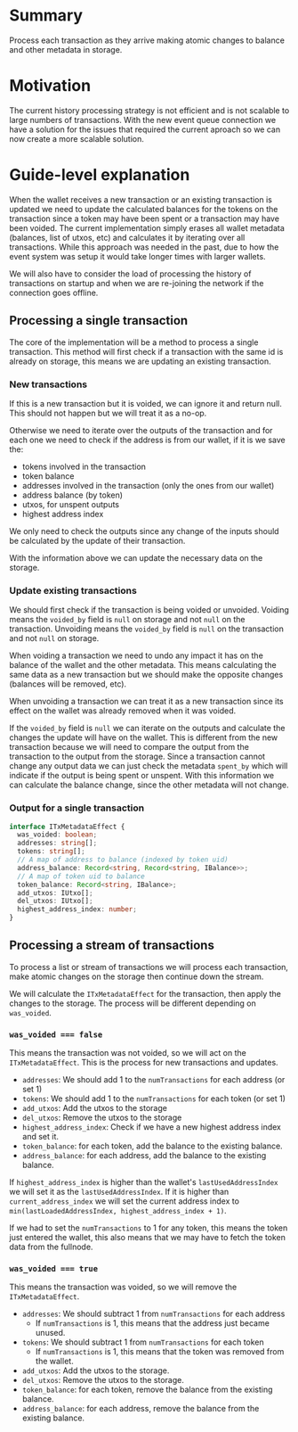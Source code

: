 # Summary
[summary]: #summary

Process each transaction as they arrive making atomic changes to balance and
other metadata in storage.

# Motivation
[motivation]: #motivation

The current history processing strategy is not efficient and is not scalable to
large numbers of transactions.
With the new event queue connection we have a solution for the issues that
required the current aproach so we can now create a more scalable solution.

# Guide-level explanation
[guide-level-explanation]: #guide-level-explanation

When the wallet receives a new transaction or an existing transaction is
updated we need to update the calculated balances for the tokens on the
transaction since a token may have been spent or a transaction may have been
voided.
The current implementation simply erases all wallet metadata (balances, list of
utxos, etc) and calculates it by iterating over all transactions. While this
approach was needed in the past, due to how the event system was setup it would
take longer times with larger wallets.

We will also have to consider the load of processing the history of transactions
on startup and when we are re-joining the network if the connection goes offline.

## Processing a single transaction

The core of the implementation will be a method to process a single transaction.
This method will first check if a transaction with the same id is already on
storage, this means we are updating an existing transaction.

### New transactions

If this is a new transaction but it is voided, we can ignore it and return null.
This should not happen but we will treat it as a no-op.

Otherwise we need to iterate over the outputs of the transaction and for each one we need
to check if the address is from our wallet, if it is we save the:
- tokens involved in the transaction
- token balance
- addresses involved in the transaction (only the ones from our wallet)
- address balance (by token)
- utxos, for unspent outputs
- highest address index

We only need to check the outputs since any change of the inputs should be
calculated by the update of their transaction.

With the information above we can update the necessary data on the storage.

### Update existing transactions

We should first check if the transaction is being voided or unvoided.
Voiding means the `voided_by` field is `null` on storage and not `null` on the transaction.
Unvoiding means the `voided_by` field is `null` on the transaction and not `null` on storage.

When voiding a transaction we need to undo any impact it has on the balance of
the wallet and the other metadata.
This means calculating the same data as a new transaction but we should make the
opposite changes (balances will be removed, etc).

When unvoiding a transaction we can treat it as a new transaction since its
effect on the wallet was already removed when it was voided.

If the `voided_by` field is `null` we can iterate on the outputs and calculate
the changes the update will have on the wallet.
This is different from the new transaction because we will need to compare the
output from the transaction to the output from the storage.
Since a transaction cannot change any output data we can just check the metadata
`spent_by` which will indicate if the output is being spent or unspent.
With this information we can calculate the balance change, since the other
metadata will not change.

### Output for a single transaction

```ts
interface ITxMetadataEffect {
  was_voided: boolean;
  addresses: string[];
  tokens: string[];
  // A map of address to balance (indexed by token uid)
  address_balance: Record<string, Record<string, IBalance>>;
  // A map of token uid to balance
  token_balance: Record<string, IBalance>;
  add_utxos: IUtxo[];
  del_utxos: IUtxo[];
  highest_address_index: number;
}
```

## Processing a stream of transactions

To process a list or stream of transactions we will process each transaction,
make atomic changes on the storage then continue down the stream.

We will calculate the `ITxMetadataEffect` for the transaction, then apply the
changes to the storage.
The process will be different depending on `was_voided`.

### `was_voided === false`

This means the transaction was not voided, so we will act on the `ITxMetadataEffect`.
This is the process for new transactions and updates.

- `addresses`: We should add 1 to the `numTransactions` for each address (or set 1)
- `tokens`: We should add 1 to the `numTransactions` for each token (or set 1)
- `add_utxos`: Add the utxos to the storage
- `del_utxos`: Remove the utxos to the storage
- `highest_address_index`: Check if we have a new highest address index and set it.
- `token_balance`: for each token, add the balance to the existing balance.
- `address_balance`: for each address, add the balance to the existing balance.

If `highest_address_index` is higher than the wallet's `lastUsedAddressIndex` we
will set it as the `lastUsedAddressIndex`. If it is higher than
`current_address_index` we will set the current address index to
`min(lastLoadedAddressIndex, highest_address_index + 1)`.

If we had to set the `numTransactions` to 1 for any token, this means the token
just entered the wallet, this also means that we may have to fetch the token data
from the fullnode.

### `was_voided === true`

This means the transaction was voided, so we will remove the `ITxMetadataEffect`.

- `addresses`: We should subtract 1 from `numTransactions` for each address
  - If `numTransactions` is 1, this means that the address just became unused.
- `tokens`: We should subtract 1 from `numTransactions` for each token
  - If `numTransactions` is 1, this means that the token was removed from the wallet.
- `add_utxos`: Add the utxos to the storage.
- `del_utxos`: Remove the utxos to the storage.
- `token_balance`: for each token, remove the balance from the existing balance.
- `address_balance`: for each address, remove the balance from the existing balance.

